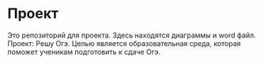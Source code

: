 # Проект
Это репозиторий для проекта. Здесь находятся диаграммы и word файл.
Проект: Решу Огэ.
Целью является образовательная среда, которая поможет ученикам подготовить к сдаче Огэ. 

